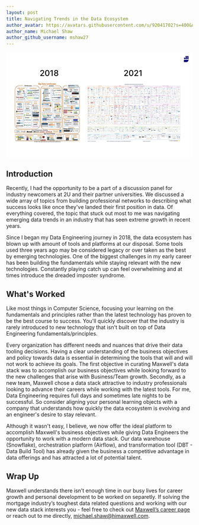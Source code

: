```yaml
---
layout: post
title: Navigating Trends in the Data Ecosystem
author_avatar: https://avatars.githubusercontent.com/u/92041702?s=400&u=e16dcdc9176275e804934ce795fbb3c84de9c659&v=4
author_name: Michael Shaw
author_github_username: mshaw27
---
```

![Three Years in Data](../images/posts/2022-04-22-navigating-emerging-data-trends/three-years-in-data.jpg)

## Introduction

Recently, I had the opportunity to be a part of a discussion panel for industry newcomers at 2U and their partner universities. We discussed a wide array of topics from building professional networks to describing what success looks like once they've landed their first position in data. Of everything covered, the topic that stuck out most to me was navigating emerging data trends in an industry that has seen extreme growth in recent years. 

Since I began my Data Engineering journey in 2018, the data ecosystem has blown up with amount of tools and platforms at our disposal. Some tools used three years ago may be considered legacy or over taken as the best by emerging technologies. One of the biggest challenges in my early career has been building the fundamentals while staying relevant with the new technologies. Constantly playing catch up can feel overwhelming and at times introduce the dreaded imposter syndrome. 


## What's Worked

Like most things in Computer Science, focusing your learning on the fundamentals and principles rather than the latest technology has proven to be the best course to success. You'll quickly discover that the industry is rarely introduced to new technology that isn't built on top of Data Engineering fundamentals/principles. 

Every organization has different needs and nuances that drive their data tooling decisions. Having a clear understanding of the business objectives and policy towards data is essential in determining the tools that will and will not work to achieve its goals. The first objective in curating Maxwell's data stack was to accomplish our business objectives while looking forward to the new challenges that arise with Business/Team growth. Secondly, as a new team, Maxwell chose a data stack attractive to industry professionals looking to advance their careers while working with the latest tools. For me, Data Engineering requires full days and sometimes late nights to be successful. So consider aligning your personal learning objects with a company that understands how quickly the data ecosystem is evolving and an engineer's desire to stay relevant. 

Although it wasn't easy, I believe, we now offer the ideal platform to accomplish Maxwell's business objectives while giving Data Engineers the opportunity to work with a modern data stack. Our data warehouse (Snowflake), orchestration platform (Airflow), and transformation tool (DBT - Data Build Tool) has already given the business a competitive advantage in data offerings and has attracted a lot of potential talent.


## Wrap Up

Maxwell understands there isn’t enough time in our busy lives for career growth and personal development to be worked on separetly. If solving the mortgage industry’s toughest data related questions and working with our new data stack interests you - feel free to check out [Maxwell’s career page](https://ats.comparably.com/api/v1/lvr/himaxwell) or reach out to me directly, michael.shaw@himaxwell.com. 
